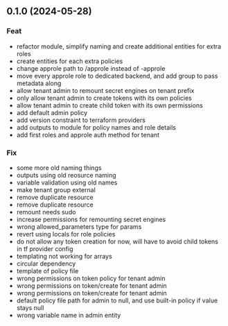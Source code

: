 ## 0.1.0 (2024-05-28)

### Feat

- refactor module, simplify naming and create additional entities for extra roles
- create entities for each extra policies
- change approle path to <prefix>/approle instead of <prefix>-approle
- move every approle role to dedicated backend, and add group to pass metadata along
- allow tenant admin to remount secret engines on tenant prefix
- only allow tenant admin to create tokens with its own policies
- allow tenant admin to create child token with its own permissions
- add default admin policy
- add version constraint to terraform providers
- add outputs to module for policy names and role details
- add first roles and approle auth method for tenant

### Fix

- some more old naming things
- outputs using old reosurce naming
- variable validation using old names
- make tenant group external
- remove duplicate resource
- remove duplicate resource
- remount needs sudo
- increase permissions for remounting secret engines
- wrong allowed_parameters type for params
- revert using locals for role policies
- do not allow any token creation for now, will have to avoid child tokens in tf provider config
- templating not working for arrays
- circular dependency
- template of policy file
- wrong permissions on token policy for tenant admin
- wrong permissions on token/create for tenant admin
- wrong permissions on token/create for tenant admin
- default policy file path for admin to null, and use built-in policy if value stays null
- wrong variable name in admin entity
